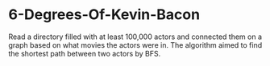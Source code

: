# 6-Degrees-Of-Kevin-Bacon
Read a directory filled with at least 100,000 actors and connected them on a graph based on what movies the actors were in. The algorithm aimed to find the shortest path between two actors by BFS.
